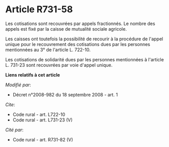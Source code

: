 # Article R731-58

Les cotisations sont recouvrées par appels fractionnés. Le nombre des appels est fixé par la caisse de mutualité sociale
agricole. 

Les caisses ont toutefois la possibilité de recourir à la procédure de l'appel unique pour le recouvrement des cotisations
dues par les personnes mentionnées au 3° de l'article L. 722-10. 

Les cotisations de solidarité dues par les personnes mentionnées à l'article L. 731-23 sont recouvrées par voie d'appel
unique.

**Liens relatifs à cet article**

_Modifié par_:

  - Décret n°2008-982 du 18 septembre 2008 - art. 1

_Cite_:

  - Code rural - art. L722-10
  - Code rural - art. L731-23 (V)

_Cité par_:

  - Code rural - art. R731-82 (V)
